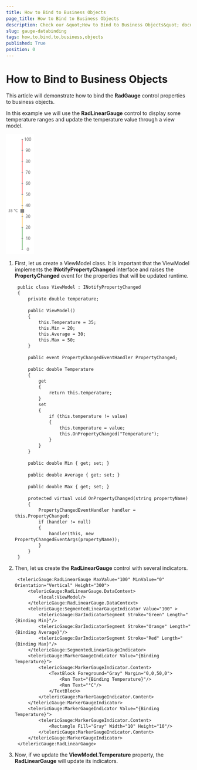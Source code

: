 ```yaml
---
title: How to Bind to Business Objects
page_title: How to Bind to Business Objects
description: Check our &quot;How to Bind to Business Objects&quot; documentation article for RadGauge for UWP control.
slug: gauge-databinding
tags: how,to,bind,to,business,objects
published: True
position: 0
---
```


# How to Bind to Business Objects

This article will demonstrate how to bind the **RadGauge** control properties to business objects.

In this example we will use the **RadLinearGauge** control to display some temperature ranges and update the temperature value through a view model.

![How To Bind To View Model Example](images/HowToBindToViewModelExample.png)

1. First, let us create a ViewModel class. It is important that the ViewModel implements the **INotifyPropertyChanged** interface and raises the **PropertyChanged** event for the properties that will be updated runtime.

		public class ViewModel : INotifyPropertyChanged
		{
		    private double temperature;
		
		    public ViewModel()
		    {
		        this.Temperature = 35;
		        this.Min = 20;
		        this.Average = 30;
		        this.Max = 50;
		    }
		
		    public event PropertyChangedEventHandler PropertyChanged;
		
		    public double Temperature
		    {
		        get
		        {
		            return this.temperature;
		        }
		        set
		        {
		            if (this.temperature != value)
		            {
		                this.temperature = value;
		                this.OnPropertyChanged("Temperature");
		            }
		        }
		    }
		
		    public double Min { get; set; }
		
		    public double Average { get; set; }
		
		    public double Max { get; set; }
		
		    protected virtual void OnPropertyChanged(string propertyName)
		    {
		        PropertyChangedEventHandler handler = this.PropertyChanged;
		        if (handler != null)
		        {
		            handler(this, new PropertyChangedEventArgs(propertyName));
		        }
		    }
		}

1. Then, let us create the **RadLinearGauge** control with several indicators.

		<telericGauge:RadLinearGauge MaxValue="100" MinValue="0" Orientation="Vertical" Height="300">
		    <telericGauge:RadLinearGauge.DataContext>
		        <local:ViewModel/>
		    </telericGauge:RadLinearGauge.DataContext>
		    <telericGauge:SegmentedLinearGaugeIndicator Value="100" >
		        <telericGauge:BarIndicatorSegment Stroke="Green" Length="{Binding Min}"/>
		        <telericGauge:BarIndicatorSegment Stroke="Orange" Length="{Binding Average}"/>
		        <telericGauge:BarIndicatorSegment Stroke="Red" Length="{Binding Max}"/>
		    </telericGauge:SegmentedLinearGaugeIndicator>
		    <telericGauge:MarkerGaugeIndicator Value="{Binding Temperature}">
		        <telericGauge:MarkerGaugeIndicator.Content>
		            <TextBlock Foreground="Gray" Margin="0,0,50,0">
		                <Run Text="{Binding Temperature}"/>
		                <Run Text="°C"/>
		            </TextBlock>
		        </telericGauge:MarkerGaugeIndicator.Content>
		    </telericGauge:MarkerGaugeIndicator>
		    <telericGauge:MarkerGaugeIndicator Value="{Binding Temperature}">
		        <telericGauge:MarkerGaugeIndicator.Content>
		            <Rectangle Fill="Gray" Width="10" Height="10"/>
		        </telericGauge:MarkerGaugeIndicator.Content>
		    </telericGauge:MarkerGaugeIndicator>
		</telericGauge:RadLinearGauge>

1. Now, if we update the **ViewModel.Temperature** property, the **RadLinearGauge** will update its indicators.

